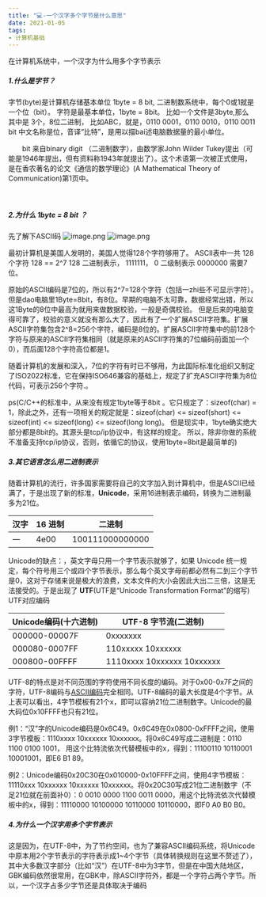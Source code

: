 ```yaml
---
title: "💻-一个汉字多个字节是什么意思"
date: 2021-01-05
tags: 
- 计算机基础
---
```

在计算机系统中，一个汉字为什么用多个字节表示
##### 1.什么是字节？
字节(byte)是计算机存储基本单位
1byte = 8 bit, 二进制数系统中，每个0或1就是一个位（bit）。
字符是最基本单位，1byte = 8bit。
比如一个文件是3byte,那么 其中是 3个，8位二进制，
比如ABC，就是，0110 0001，0110 0010，0110 0011
bit 中文名称是位，音译“比特”，是用以描bai述电脑数据量的最小单位。

　　bit 来自binary digit （二进制数字），由数学家John Wilder Tukey提出（可能是1946年提出，但有资料称1943年就提出了）。这个术语第一次被正式使用，是在香农著名的论文《通信的数学理论》(A Mathematical Theory of Communication)第1页中。

　　
##### 2.为什么 1byte = 8 bit ？
 

先了解下ASCII码
![image.png](https://upload-images.jianshu.io/upload_images/15312191-ab49482a8bcfbe76.png?imageMogr2/auto-orient/strip%7CimageView2/2/w/1240)
![image.png](https://upload-images.jianshu.io/upload_images/15312191-3fbc59972a75f3e1.png?imageMogr2/auto-orient/strip%7CimageView2/2/w/1240)

最初计算机是美国人发明的，美国人觉得128个字符够用了。
ASCII表中一共 128个字符  128 == 2^7 
128 二进制表示， 1111111，
0 二级制表示 0000000 需要7位。

原始的ASCII编码是7位的，所以有2^7=128个字符（包括一zhi些不可显示字符）。但是dao电脑里1Byte=8bit，有8位。早期的电脑不太可靠，数据经常出错，所以这1Byte的8位中最高为就用来做数据校验，一般是奇偶校验。
但是后来的电脑变得可靠了，校验的意义就没有那么大了，因此有了一个扩展ASCII字符集。扩展ASCII字符集包含2^8=256个字符，编码是8位的。扩展ASCII字符集中的前128个字符与原来的ASCII字符集相同（就是原来的ASCII字符集的7位编码前面加一个0），而后面128个字符高位都是1。

随着计算机的发展和深入，7位的字符有时已不够用，为此国际标准化组织又制定了ISO2022标准，它在保持ISO646兼容的基础上，规定了扩充ASCII字符集为8位代码，可表示256个字符.。

ps(C/C++的标准中，从来没有规定1byte等于8bit 。它只规定了：sizeof(char) = 1，除此之外，还有一项相关的规定就是：sizeof(char) <= sizeof(short) <= sizeof(int) <= sizeof(long) <= sizeof(long long)。 但是现实中，1byte确实绝大部分都是8bit的。其源头是tcp/ip协议中，有这样的规定。 所以，除非你做的系统不准备支持tcp/ip协议，否则，依循它的协议，使用1byte=8bit是最简单的)
##### 3.其它语言怎么用二进制表示
随着计算机的流行，许多国家需要将自己的文字加入到计算机中，但是ASCII已经满了，于是出现了新的标准，**Unicode**，采用16进制表示编码，转换为二进制最多为21位。


| 汉字 |  16 进制   | 二进制  | 
|--- |  ----  | ----  |
|一| 4e00  | 100111000000000|


Unicode的缺点：，英文字母只用一个字节表示就够了，如果 Unicode 统一规定，每个符号用三个或四个字节表示，那么每个英文字母前都必然有二到三个字节是0，这对于存储来说是极大的浪费，文本文件的大小会因此大出二三倍，这是无法接受的。于是出现了
**UTF**(UTF是“Unicode Transformation Format”的缩写)
UTF对应编码

| Unicode编码(十六进制) |  UTF-8 字节流(二进制)   |
|--- |  ----  | 
|000000-00007F| 0xxxxxxx |
|000080-0007FF|110xxxxx 10xxxxxx|
|000800-00FFFF|1110xxxx 10xxxxxx 10xxxxxx||

UTF-8的特点是对不同范围的字符使用不同长度的编码。对于0x00-0x7F之间的字符，UTF-8编码与[ASCII编码](https://baike.baidu.com/item/ASCII%E7%BC%96%E7%A0%81)完全相同。UTF-8编码的最大长度是4个字节。从上表可以看出，4字节模板有21个x，即可以容纳21位二进制数字。Unicode的最大码位0x10FFFF也只有21位。

例1：“汉”字的Unicode编码是0x6C49。0x6C49在0x0800-0xFFFF之间，使用3字节模板：1110xxxx 10xxxxxx 10xxxxxx。将0x6C49写成二进制是：0110 1100 0100 1001， 用这个比特流依次代替模板中的x，得到：11100110 10110001 10001001，即E6 B1 89。

例2：Unicode编码0x20C30在0x010000-0x10FFFF之间，使用4字节模板：11110xxx 10xxxxxx 10xxxxxx 10xxxxxx。将0x20C30写成21位二进制数字（不足21位就在前面补0）：0 0010 0000 1100 0011 0000，用这个比特流依次代替模板中的x，得到：11110000 10100000 10110000 10110000，即F0 A0 B0 B0。

##### 4.为什么一个汉字用多个字节表示
这是因为，在UTF-8中，为了节约空间，也为了兼容ASCII编码系统，将Unicode中原本用2个字节表示的字符表示成1~4个字节（具体转换规则在这里不赘述了），其中大多数汉字部分（比如“汉”）在UTF-8中为3字节，但是在中国大陆地区，GBK编码依然很常用，在GBK中，除ASCII字符外，都是一个字符占两个字节。所以，一个汉字占多少字节还是具体取决于编码


